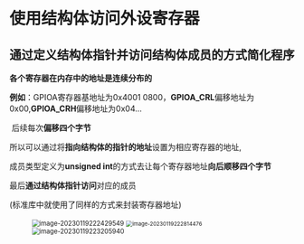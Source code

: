 # 使用结构体访问外设寄存器

## 通过定义结构体指针并访问结构体成员的方式简化程**序**

**各个寄存器在内存中的地址是连续分布的**

**例如**：GPIOA寄存器基地址为0x4001 0800，**GPIOA_CRL**偏移地址为0x00,**GPIOA_CRH**偏移地址为0x04...

​			后续每次**偏移四个字节**

所以可以通过将**指向结构体的指针的地址**设置为相应寄存器的地址,

成员类型定义为**unsigned int**的方式去让每个寄存器地址**向后顺移四个字节**

最后**通过结构体指针访问**对应的成员

(标准库中就使用了同样的方式来封装寄存器地址)

<figure>
<img src="C:\Users\Lenovo\AppData\Roaming\Typora\typora-user-images\image-20230119222429549.png" alt="image-20230119222429549" style="zoom:80%;" />
<img src="C:\Users\Lenovo\AppData\Roaming\Typora\typora-user-images\image-20230119222814476.png" alt="image-20230119222814476" style="zoom:67%;" />
<img src="C:\Users\Lenovo\AppData\Roaming\Typora\typora-user-images\image-20230119223205940.png" alt="image-20230119223205940" style="zoom:80%;" />
